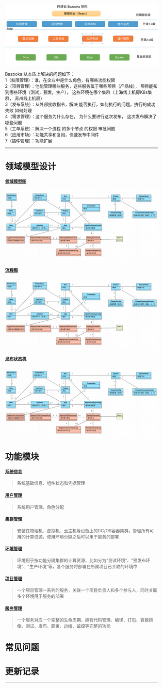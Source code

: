 ![logo](./img/Bazooka-design.png)

Bazooka 从本质上解决的问题如下：<br/>
1（权限管理）：谁，在企业中是什么角色，有哪些功能权限 <br/>
2（项目管理）：他能管理哪些服务，这些服务属于哪些项目（产品线）， 项目能布到哪些环境（测试，预发，生产）， 这些环境在哪个集群（上海线上机房K8s集群， 苏州线上机房）<br/>
3（发布系统）：从外部接收指令，解决 能否执行，如何执行的问题，执行的成功失败 如何处理<br/>
4（需求管理）：这个服务为什么存在， 为什么要进行这次发布， 这次发布解决了哪些问题<br/>
5（工单系统）：解决一个流程 的多个节点 的权限 审批问题<br/>
6（应用市场）：功能共享和复用，快速发布中间件 <br/>
7（插件管理）：功能扩展<br/>

---------------

# 领域模型设计
#### [领域模型图](./GetStarted.md)
![logo](./img/Bazooka_domain.png)


#### [流程图](./GetStarted.md)
![logo](./img/Bazooka_domain.png)

#### [发布状态机](./GetStarted.md)
![logo](./img/Bazooka_domain.png)


# 功能模块
#### [系统信息](./GetStarted.md)
> 系统基础信息、组件状态和凭据管理

#### [用户管理](./GetStarted.md)
> 系统用户管理，角色分配

#### [集群管理](./GetStarted.md)
> 安装在物理机、虚拟机、云主机等设备上的DC/OS容器集群，管理所有可用的计算资源，使用环境分隔之后可以用于服务的部署

#### [环境管理](./GetStarted.md)
> 环境用于按功能分隔集群的计算资源，比如分为“测试环境”、“预发布环境”、“生产环境”等，各个服务将部署在所属项目已关联的环境中

#### [项目管理](./GetStarted.md)
> 一个项目管理一系列的服务，关联一个项目负责人和多个参与人，同时关联多个环境用于服务的部署

#### [服务管理](./app_manage.md)
> 一个服务对应一个完整的生命周期，拥有代码管理、编译、打包、容器镜像、测试、发布、部署、运维、监控等完整的功能


# 常见问题

# 更新记录

------------